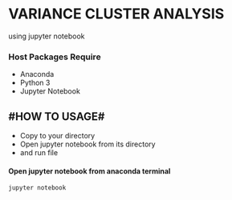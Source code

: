 # VARIANCE CLUSTER ANALYSIS #

using jupyter notebook

### Host Packages Require ###
* Anaconda
* Python 3
* Jupyter Notebook

## #HOW TO USAGE# ##
* Copy to your directory
* Open jupyter notebook from its directory
* and run file

#### Open jupyter notebook from anaconda terminal ####

```bash
jupyter notebook
```

